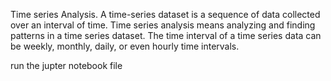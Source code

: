 Time series Analysis.
A time-series dataset is a sequence of data collected over an interval of time. Time series analysis means analyzing and finding patterns in a time series dataset. The time interval of a time series data can be weekly, monthly, daily, or even hourly time intervals.


run the jupter notebook file
